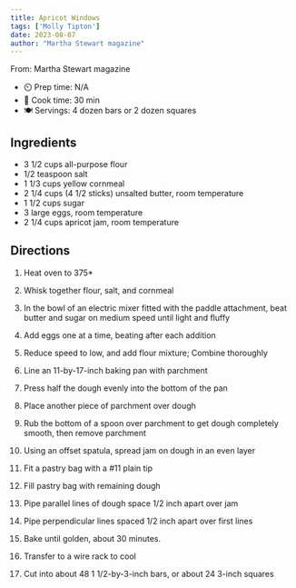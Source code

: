 ```yaml
---
title: Apricot Windows
tags: ['Molly Tipton']
date: 2023-08-07
author: "Martha Stewart magazine"
---
```

From: Martha Stewart magazine

- ⏲️ Prep time: N/A
- 🍳 Cook time: 30 min
- 🍽️ Servings: 4 dozen bars or 2 dozen squares

## Ingredients

- 3 1/2 cups all-purpose flour
- 1/2 teaspoon salt
- 1 1/3 cups yellow cornmeal
- 2 1/4 cups (4 1/2 sticks) unsalted butter, room temperature
- 1 1/2 cups sugar
- 3 large eggs, room temperature
- 2 1/4 cups apricot jam, room temperature

## Directions

1. Heat oven to 375*
2. Whisk together flour, salt, and cornmeal
3. In the bowl of an electric mixer fitted with the paddle attachment, beat butter and sugar on medium speed until light and fluffy
4. Add eggs one at a time, beating after each addition
5. Reduce speed to low, and add flour mixture; Combine thoroughly

6. Line an 11-by-17-inch baking pan with parchment
7. Press half the dough evenly into the bottom of the pan
8. Place another piece of parchment over dough
9. Rub the bottom of a spoon over parchment to get dough completely smooth, then remove parchment
10. Using an offset spatula, spread jam on dough in an even layer

11. Fit a pastry bag with a #11 plain tip
12. Fill pastry bag with remaining dough
13. Pipe parallel lines of dough space 1/2 inch apart over jam
14. Pipe perpendicular lines spaced 1/2 inch apart over first lines
15. Bake until golden, about 30 minutes.
16. Transfer to a wire rack to cool
17. Cut into about 48 1 1/2-by-3-inch bars, or about 24 3-inch squares

